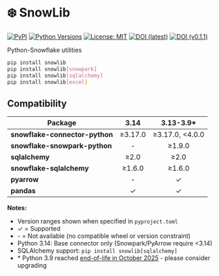 # ❄️ SnowLib

[![PyPI](https://img.shields.io/pypi/v/snowlib.svg)](https://pypi.org/project/snowlib/)
[![Python Versions](https://img.shields.io/pypi/pyversions/snowlib.svg)](https://pypi.org/project/snowlib/)
[![License: MIT](https://img.shields.io/badge/License-MIT-green.svg)](LICENSE)
[![DOI (latest)](https://zenodo.org/badge/DOI/10.5281/zenodo.17354788.svg)](https://doi.org/10.5281/zenodo.17354788)
[![DOI (v0.1.1)](https://zenodo.org/badge/DOI/10.5281/zenodo.17354789.svg)](https://doi.org/10.5281/zenodo.17354789)


Python-Snowflake utilities

```bash
pip install snowlib
pip install snowlib[snowpark]
pip install snowlib[sqlalchemy]
pip install snowlib[excel]
```

## Compatibility

| Package | 3.14 | 3.13-3.9* |
|---------|:----:|:---------:|
| **snowflake-connector-python** | ≥3.17.0 | ≥3.17.0, <4.0.0 |
| **snowflake-snowpark-python** | - | ≥1.9.0 |
| **sqlalchemy** | ≥2.0 | ≥2.0 |
| **snowflake-sqlalchemy** | ≥1.6.0 | ≥1.6.0 |
| **pyarrow** | - | ✓ |
| **pandas** | ✓ | ✓ |

**Notes:**
- Version ranges shown when specified in `pyproject.toml`
- ✓ = Supported
- \- = Not available (no compatible wheel or version constraint)
- Python 3.14: Base connector only (Snowpark/PyArrow require <3.14)
- SQLAlchemy support: `pip install snowlib[sqlalchemy]`
- \* Python 3.9 reached [end-of-life in October 2025](https://peps.python.org/pep-0596/#lifespan) - please consider upgrading